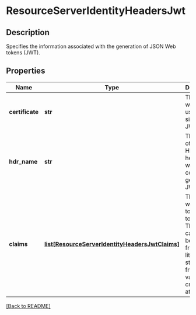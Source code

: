 # ResourceServerIdentityHeadersJwt

## Description

Specifies the information associated with the generation of JSON Web tokens (JWT).


## Properties

Name | Type | Description | Notes
------------ | ------------- | ------------- | -------------
**certificate** | **str** | The key which is used to sign the JWT.  | [optional] 
**hdr\_name** | **str** | The name of the HTTP header which will contain the generated  JWT.  | [optional] [default to 'jwt']
**claims** | [**list[ResourceServerIdentityHeadersJwtClaims]**](ResourceServerIdentityHeadersJwtClaims.md) | The claims which are to be added to the JWT.  The claim can  either be obtained from a literal string, or from the value  of a credential attribute.  | [optional] 

[[Back to README]](../README.md)



